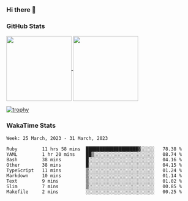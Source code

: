 ### Hi there 👋

### GitHub Stats

<a href="https://github.com/anuraghazra/github-readme-stats">
  <img align="center" height="170px" src="https://github-readme-stats.vercel.app/api/top-langs/?username=tksfjt1024&layout=compact&count_private=true&show_icons=true&show_icons=true&theme=graywhite" />
</a>
<a href="https://github.com/anuraghazra/github-readme-stats">
  <img align="center" height="170px" src="https://github-readme-stats.vercel.app/api?username=tksfjt1024&count_private=true&show_icons=true&show_icons=true&theme=graywhite" />
</a>

[![trophy](https://github-profile-trophy.vercel.app/?username=tksfjt1024)](https://github.com/ryo-ma/github-profile-trophy)

### WakaTime Stats

<!--START_SECTION:waka-->
```text
Week: 25 March, 2023 - 31 March, 2023

Ruby         11 hrs 58 mins  ███████████████████▓░░░░░   78.38 % 
YAML         1 hr 20 mins    ██▒░░░░░░░░░░░░░░░░░░░░░░   08.74 % 
Bash         38 mins         █░░░░░░░░░░░░░░░░░░░░░░░░   04.16 % 
Other        38 mins         █░░░░░░░░░░░░░░░░░░░░░░░░   04.15 % 
TypeScript   11 mins         ▒░░░░░░░░░░░░░░░░░░░░░░░░   01.24 % 
Markdown     10 mins         ▒░░░░░░░░░░░░░░░░░░░░░░░░   01.14 % 
Text         9 mins          ▒░░░░░░░░░░░░░░░░░░░░░░░░   01.02 % 
Slim         7 mins          ▒░░░░░░░░░░░░░░░░░░░░░░░░   00.85 % 
Makefile     2 mins          ░░░░░░░░░░░░░░░░░░░░░░░░░   00.25 % 
```
<!--END_SECTION:waka-->
